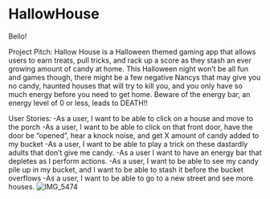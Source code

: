 # HallowHouse

Bello!

Project Pitch:
Hallow House is a Halloween themed gaming app that allows users to earn treats, pull tricks, and rack up a score as they stash an ever growing amount of candy at home. This Halloween night won’t be all fun and games though, there might be a few negative Nancys that may give you no candy, haunted houses that will try to kill you, and you only have so much energy before you need to get home. Beware of the energy bar, an energy level of 0 or less, leads to DEATH!!

User Stories:
-As a user, I want to be able to click on a house and move to the porch
-As a user, I want to be able to click on that front door, have the door be “opened”, hear a knock noise, and get X amount of candy added to my bucket
-As a user, I want to be able to play a trick on these dastardly adults that don’t give me candy.
-As a user I want to have an energy bar that depletes as I perform actions.
-As a user, I want to be able to see my candy pile up in my bucket, and I want to be able to stash it before the bucket overflows
-As a user, I want to be able to go to a new street and see more houses.
![IMG_5474](https://user-images.githubusercontent.com/109716310/197583056-c6d99823-db7e-4056-ab68-9fa3a99ff45b.jpg)
